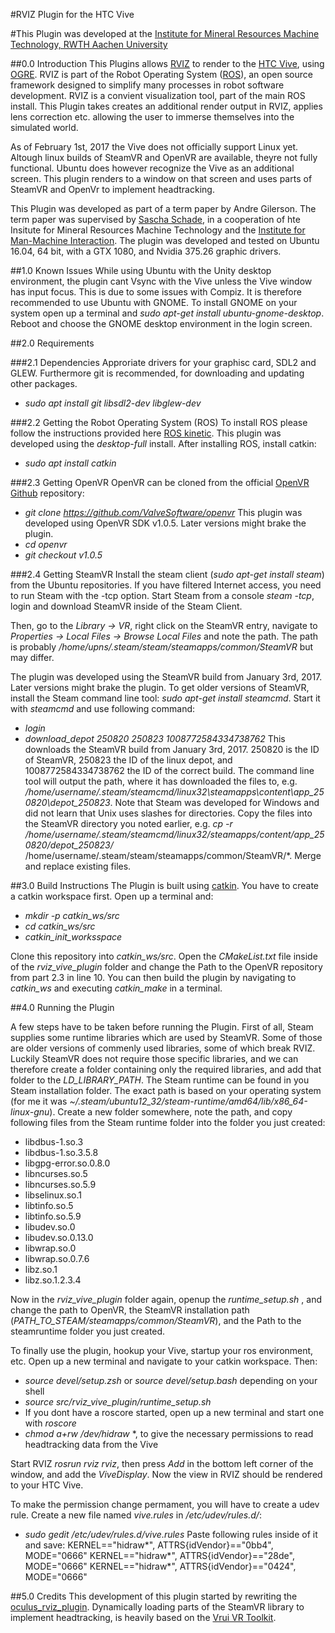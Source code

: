 #RVIZ Plugin for the HTC Vive

#This Plugin was developed at the [Institute for Mineral Resources Machine Technology, RWTH Aachen University](http://www.imr.rwth-aachen.de/)

##0.0 Introduction
This Plugins allows [RVIZ](http://wiki.ros.org/rviz) to render to the [HTC Vive](https://www.vive.com/), using [OGRE](http://www.ogre3d.org/). RVIZ is part of the Robot Operating System ([ROS](http://www.ros.org/)), an open source framework designed to simplify many processes in robot software development. RVIZ is a convient visualization tool, part of the main ROS install.
This Plugin takes creates an additional render output in RVIZ, applies lens correction etc. allowing the user to immerse themselves into the simulated world.

As of February 1st, 2017 the Vive does not officially support Linux yet. Altough linux builds of SteamVR and OpenVR are available, theyre not fully functional. Ubuntu does however recognize the Vive as an additional screen. This plugin renders to a window on that screen and uses parts of SteamVR and OpenVr to implement headtracking.

This Plugin was developed as part of a term paper by Andre Gilerson. The term paper was supervised by [Sascha Schade](https://github.com/strongly-typed), in a cooperation of hte Insitute for Mineral Resources Machine Technology and the [Institute for Man-Machine Interaction](https://www.mmi.rwth-aachen.de/). The plugin was developed and tested on Ubuntu 16.04, 64 bit, with a GTX 1080, and Nvidia 375.26 graphic drivers.

##1.0 Known Issues
While using Ubuntu with the Unity desktop environment, the plugin cant Vsync with the Vive unless the Vive window has input focus. This is due to some issues with Compiz. It is therefore recommended to use Ubuntu with GNOME. To install GNOME on your system open up a terminal and *sudo apt-get install ubuntu-gnome-desktop*. Reboot and choose the GNOME desktop environment in the login screen.

##2.0 Requirements

###2.1 Dependencies
Approriate drivers for your graphisc card, SDL2 and GLEW. Furthermore git is recommended, for downloading and updating other packages.
* *sudo apt install git libsdl2-dev libglew-dev*

###2.2 Getting the Robot Operating System (ROS)
To install ROS please follow the instructions provided here [ROS kinetic](http://wiki.ros.org/kinetic/Installation/Ubuntu). This plugin was developed using the *desktop-full* install. After installing ROS, install catkin:
* *sudo apt install catkin*

###2.3 Getting OpenVR
OpenVR can be cloned from the official [OpenVR Github](https://github.com/ValveSoftware/openvr) repository:
* *git clone https://github.com/ValveSoftware/openvr*
This plugin was developed using OpenVR SDK v1.0.5. Later versions might brake the plugin.
* *cd openvr*
* *git checkout v1.0.5*

###2.4 Getting SteamVR
Install the steam client (*sudo apt-get install steam*) from the Ubuntu repositories. If you have filtered Internet access, you need to run Steam with the -tcp option. Start Steam from a console *steam -tcp*, login and download SteamVR inside of the Steam Client. 

Then, go to the *Library -> VR*, right click on the SteamVR entry, navigate to *Properties -> Local Files -> Browse Local Files* and note the path. The path is probably */home/upns/.steam/steam/steamapps/common/SteamVR* but may differ.

The plugin was developed using the SteamVR build from January 3rd, 2017. Later versions might brake the plugin. To get older versions of SteamVR, install the Steam command line tool: *sudo apt-get install steamcmd*. Start it with *steamcmd* and use following command:
* *login <your steam user name>*
* *download_depot 250820 250823 1008772584334738762*
This downloads the SteamVR build from January 3rd, 2017. 250820 is the ID of SteamVR, 250823 the ID of the linux depot, and 1008772584334738762 the ID of the correct build. The command line tool will output the path, where it has downloaded the files to, e.g. */home/username/.steam/steamcmd/linux32\steamapps\content\app_250820\depot_250823*. Note that Steam was developed for Windows and did not learn that Unix uses slashes for directories. Copy the files into the SteamVR directory you noted earlier, e.g.
*cp -r /home/username/.steam/steamcmd/linux32/steamapps/content/app_250820/depot_250823/* /home/username/.steam/steam/steamapps/common/SteamVR/*.
Merge and replace existing files.



##3.0 Build Instructions
The Plugin is built using [catkin](http://wiki.ros.org/catkin). You have to create a catkin workspace first. Open up a terminal and:

* *mkdir -p catkin_ws/src*
* *cd catkin_ws/src*
* *catkin_init_worksspace*

Clone this repository into *catkin_ws/src*. Open the *CMakeList.txt* file inside of the *rviz_vive_plugin* folder and change the Path to the OpenVR repository from part 2.3 in line 10. You can then build the plugin by navigating to *catkin_ws* and executing *catkin_make* in a terminal.

##4.0 Running the Plugin

A few steps have to be taken before running the Plugin. First of all, Steam supplies some runtime libraries which are used by SteamVR. Some of those are older versions of commenly used libraries, some of which break RVIZ. Luckily SteamVR does not require those specific libraries, and we can therefore create a folder containing only the required libraries, and add that folder to the *LD_LIBRARY_PATH*. The Steam runtime can be found in you Steam installation folder. The exact path is based on your operating system (for me it was *~/.steam/ubuntu12_32/steam-runtime/amd64/lib/x86_64-linux-gnu*). Create a new folder somewhere, note the path, and copy following files from the Steam runtime folder into the folder you just created: 

* libdbus-1.so.3
* libdbus-1.so.3.5.8
* libgpg-error.so.0.8.0
* libncurses.so.5
* libncurses.so.5.9
* libselinux.so.1
* libtinfo.so.5
* libtinfo.so.5.9
* libudev.so.0
* libudev.so.0.13.0
* libwrap.so.0
* libwrap.so.0.7.6
* libz.so.1
* libz.so.1.2.3.4

Now in the *rviz_vive_plugin* folder again, openup the *runtime_setup.sh* , and change the path to OpenVR, the SteamVR installation path (*PATH_TO_STEAM/steamapps/common/SteamVR*), and the Path to the steamruntime folder you just created.

To finally use the plugin, hookup your Vive, startup your ros environment, etc. Open up a new terminal and navigate to your catkin workspace. Then:

* *source devel/setup.zsh* or *source devel/setup.bash* depending on your shell
* *source src/rviz_vive_plugin/runtime_setup.sh*
* If you dont have a roscore started, open up a new terminal and start one with *roscore*
* *chmod a+rw /dev/hidraw* *, to give the necessary permissions to read headtracking data from the Vive

Start RVIZ *rosrun rviz rviz*, then press *Add* in the bottom left corner of the window, and add the *ViveDisplay*. Now the view in RVIZ should be rendered to your HTC Vive.

To make the permission change permament, you will have to create a udev rule. Create a new file named *vive.rules* in */etc/udev/rules.d/*:
* *sudo gedit /etc/udev/rules.d/vive.rules*
Paste following rules inside of it and save:
KERNEL=="hidraw*", ATTRS{idVendor}=="0bb4", MODE="0666"
KERNEL=="hidraw*", ATTRS{idVendor}=="28de", MODE="0666"
KERNEL=="hidraw*", ATTRS{idVendor}=="0424", MODE="0666"



##5.0 Credits
This development of this plugin started by rewriting the [oculus_rviz_plugin](http://wiki.ros.org/oculus_rviz_plugins). Dynamically loading parts of the SteamVR library to implement headtracking, is heavily based on the [Vrui VR Toolkit](http://idav.ucdavis.edu/~okreylos/ResDev/Vrui/).
